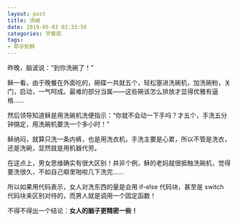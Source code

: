 ```yaml
---
layout: post
title: 洗碗
date: 2019-05-03 02:33:58
categories: 宇督观
tags:
- 耶乎知稣
---
```

昨晚，脑波说：“到你洗碗了！”

稣一看，由于晚餐在外面吃的，碗碟一共就五个，轻松塞进洗碗机，加洗碗粉，关门，启动，一气呵成。最难的部分当属——这些碗该怎么排放才显得优雅有逼格……

然后领导知道稣是用洗碗机洗便指示：“你就不会动一下手吗？才五个，手洗五分钟搞定，用洗碗机要洗一个多小时！”

稣纳闷，就算只洗一条内裤，也是用洗衣机，手洗主要是心累，所以不管是洗衣，还是洗碗，显然就是用机器代劳。

在这点上，男女思维确实有很大区别！并非个例，稣的老妈就很抵触洗碗机，觉得要洗很久，不如自己噼里啪啦几下洗完……

所以如果用代码表示，女人对洗东西的量是会用 if-else 代码块，甚至是 switch 代码块来区别对待的，而男人就是调用一个固定函数！

不得不得出一个结论：**女人的脑子更精密一些！**
